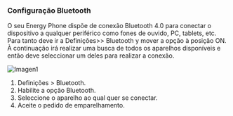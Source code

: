 ### Configuração Bluetooth

O seu Energy Phone dispõe de conexão Bluetooth 4.0 para conectar o dispositivo a qualquer periférico como fones de ouvido, PC, tablets, etc. Para tanto deve ir a Definições>> Bluetooth y mover a opção à posição ON. À continuação irá realizar uma busca de todos os aparelhos disponíveis e então deve seleccionar um deles para realizar a conexão.

![Imagen1]()

1. Definições > Bluetooth.
2. Habilite a opção Bluetooth.
3. Seleccione o aparelho ao qual quer se conectar.
4. Aceite o pedido de emparelhamento.
